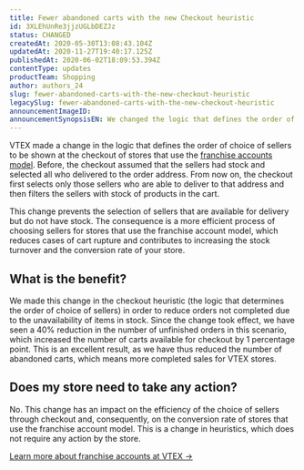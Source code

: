 ```yaml
---
title: Fewer abandoned carts with the new Checkout heuristic
id: 3XLEhUnRe3jjzUGLbDEZJz
status: CHANGED
createdAt: 2020-05-30T13:08:43.104Z
updatedAt: 2020-11-27T19:40:17.125Z
publishedAt: 2020-06-02T18:09:53.394Z
contentType: updates
productTeam: Shopping
author: authors_24
slug: fewer-abandoned-carts-with-the-new-checkout-heuristic
legacySlug: fewer-abandoned-carts-with-the-new-checkout-heuristic
announcementImageID: 
announcementSynopsisEN: We changed the logic that defines the order of choice of sellers for franchise accounts, thus reducing abandoned carts.
---
```


VTEX made a change in the logic that defines the order of choice of sellers to be shown at the checkout of stores that use the [franchise accounts model](https://help.vtex.com/en/tutorial/what-are-franchise-account-and-seller-white-label--5orlGHyDHGAYciQ64oEgKa). Before, the checkout assumed that the sellers had stock and selected all who delivered to the order address. From now on, the checkout first selects only those sellers who are able to deliver to that address and then filters the sellers with stock of products in the cart.

This change prevents the selection of sellers that are available for delivery but do not have stock. The consequence is a more efficient process of choosing sellers for stores that use the franchise account model, which reduces cases of cart rupture and contributes to increasing the stock turnover and the conversion rate of your store.

## What is the benefit?

We made this change in the checkout heuristic (the logic that determines the order of choice of sellers) in order to reduce orders not completed due to the unavailability of items in stock. Since the change took effect, we have seen a 40% reduction in the number of unfinished orders in this scenario, which increased the number of carts available for checkout by 1 percentage point. This is an excellent result, as we have thus reduced the number of abandoned carts, which means more completed sales for VTEX stores.

## Does my store need to take any action?

No. This change has an impact on the efficiency of the choice of sellers through checkout and, consequently, on the conversion rate of stores that use the franchise account model. This is a change in heuristics, which does not require any action by the store.

[Learn more about franchise accounts at VTEX →](https://help.vtex.com/en/tutorial/what-are-franchise-account-and-seller-white-label--5orlGHyDHGAYciQ64oEgKa)
